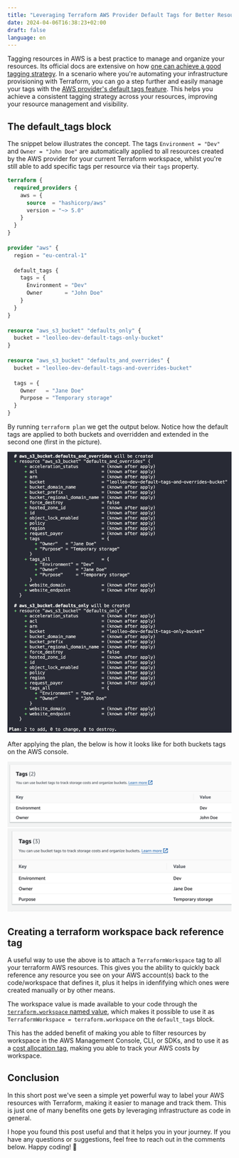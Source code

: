 ```yaml
---
title: "Leveraging Terraform AWS Provider Default Tags for Better Resource Management"
date: 2024-04-06T16:38:23+02:00
draft: false
language: en
---
```


Tagging resources in AWS is a best practice to manage and organize your resources. Its official docs are extensive on how [one can achieve a good tagging strategy](https://docs.aws.amazon.com/whitepapers/latest/tagging-best-practices/tagging-best-practices.html). In a scenario where you're automating your infrastructure provisioning with Terraform, you can go a step further and easily manage your tags with the [AWS provider's default tags feature](https://www.hashicorp.com/blog/default-tags-in-the-terraform-aws-provider). This helps you achieve a consistent tagging strategy across your resources, improving your resource management and visibility.

## The default_tags block

The snippet below illustrates the concept. The tags `Environment = "Dev"` and `Owner = "John Doe"` are automatically applied to all resources created by the AWS provider for your current Terraform workspace, whilst you're still able to add specific tags per resource via their `tags` property.

```terraform
terraform {
  required_providers {
    aws = {
      source  = "hashicorp/aws"
      version = "~> 5.0"
    }
  }
}

provider "aws" {
  region = "eu-central-1"

  default_tags {
    tags = {
      Environment = "Dev"
      Owner       = "John Doe"
    }
  }
}

resource "aws_s3_bucket" "defaults_only" {
  bucket = "leolleo-dev-default-tags-only-bucket"
}

resource "aws_s3_bucket" "defaults_and_overrides" {
  bucket = "leolleo-dev-default-tags-and-overrides-bucket"

  tags = {
    Owner   = "Jane Doe"
    Purpose = "Temporary storage"
  }
}

```

By running `terraform plan` we get the output below. Notice how the default tags are applied to both buckets and overridden and extended in the second one (first in the picture).

[![Terraform plan output](terraform-plan.png)](terraform-plan.png)

After applying the plan, the below is how it looks like for both buckets tags on the AWS console.

[![AWS Management Console default tags](aws-console-tags-defaults.png)](aws-console-tags-defaults.png)
[![AWS Management Console overriden and extra tags](aws-console-tags-overriden-extra.png)](aws-console-tags-overriden-extra.png)

## Creating a terraform workspace back reference tag

A useful way to use the above is to attach a `TerraformWorkspace` tag to all your terraform AWS resources. This gives you the ability to quickly back reference any resource you see on your AWS account(s) back to the code/workspace that defines it, plus it helps in idenfifying which ones were created manually or by other means.

The workspace value is made available to your code through the [`terraform.workspace` named value](https://developer.hashicorp.com/terraform/language/expressions/references#terraform-workspace), which makes it possible to use it as `TerraformWorkspace = terraform.workspace` on the `default_tags` block.

This has the added benefit of making you able to filter resources by workspace in the AWS Management Console, CLI, or SDKs, and to use it as a [cost allocation tag](https://docs.aws.amazon.com/awsaccountbilling/latest/aboutv2/cost-alloc-tags.html), making you able to track your AWS costs by workspace.

## Conclusion

In this short post we've seen a simple yet powerful way to label your AWS resources with Terraform, making it easier to manage and track them. This is just one of many benefits one gets by leveraging infrastructure as code in general.

I hope you found this post useful and that it helps you in your journey. If you have any questions or suggestions, feel free to reach out in the comments below. Happy coding! 🚀
